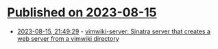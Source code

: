 # [Published on 2023-08-15](index.md)

* [2023-08-15, 21:49:29](https://lobste.rs/s/ohewtv/vimwiki_server_sinatra_server_creates) - [vimwiki-server: Sinatra server that creates a web server from a vimwiki directory](https://github.com/mattrose/vimwiki-server)
